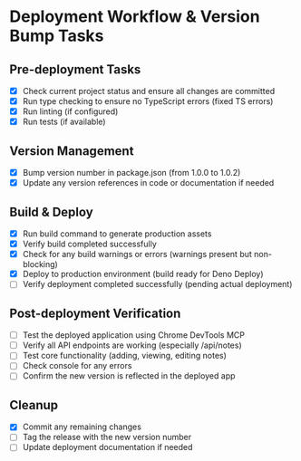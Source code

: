 # Deployment Workflow & Version Bump Tasks

## Pre-deployment Tasks
- [x] Check current project status and ensure all changes are committed
- [x] Run type checking to ensure no TypeScript errors (fixed TS errors)
- [x] Run linting (if configured)
- [x] Run tests (if available)

## Version Management
- [x] Bump version number in package.json (from 1.0.0 to 1.0.2)
- [x] Update any version references in code or documentation if needed

## Build & Deploy
- [x] Run build command to generate production assets
- [x] Verify build completed successfully
- [x] Check for any build warnings or errors (warnings present but non-blocking)
- [x] Deploy to production environment (build ready for Deno Deploy)
- [ ] Verify deployment completed successfully (pending actual deployment)

## Post-deployment Verification
- [ ] Test the deployed application using Chrome DevTools MCP
- [ ] Verify all API endpoints are working (especially /api/notes)
- [ ] Test core functionality (adding, viewing, editing notes)
- [ ] Check console for any errors
- [ ] Confirm the new version is reflected in the deployed app

## Cleanup
- [x] Commit any remaining changes
- [ ] Tag the release with the new version number
- [ ] Update deployment documentation if needed